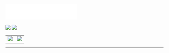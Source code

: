 
<img src=images/header.svg alt="Hi there! How are you doing?"/>

[![](https://img.shields.io/badge/Debraj-%23181717?style=flat-square&logo=linkedin&logoColor=0077b5)](https://www.linkedin.com/in/dbrjmj)
[![](https://img.shields.io/badge/-@snnipetr-%23181717?style=flat-square&logo=github)](https://github.com/snnipetr)


<table><tr><td><img src="https://github-readme-stats.vercel.app/api?username=snnipetr&show_icons=true&theme=gotham" /></td><td><img src="http://github-readme-streak-stats.herokuapp.com?user=snnipetr&theme=gotham"/></td></tr></table>

<hr>
